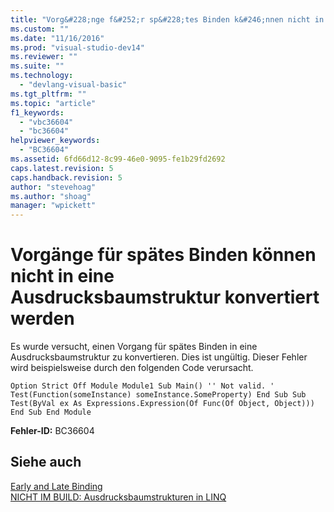 ```yaml
---
title: "Vorg&#228;nge f&#252;r sp&#228;tes Binden k&#246;nnen nicht in eine Ausdrucksbaumstruktur konvertiert werden | Microsoft Docs"
ms.custom: ""
ms.date: "11/16/2016"
ms.prod: "visual-studio-dev14"
ms.reviewer: ""
ms.suite: ""
ms.technology: 
  - "devlang-visual-basic"
ms.tgt_pltfrm: ""
ms.topic: "article"
f1_keywords: 
  - "vbc36604"
  - "bc36604"
helpviewer_keywords: 
  - "BC36604"
ms.assetid: 6fd66d12-8c99-46e0-9095-fe1b29fd2692
caps.latest.revision: 5
caps.handback.revision: 5
author: "stevehoag"
ms.author: "shoag"
manager: "wpickett"
---
```

# Vorg&#228;nge f&#252;r sp&#228;tes Binden k&#246;nnen nicht in eine Ausdrucksbaumstruktur konvertiert werden
Es wurde versucht, einen Vorgang für spätes Binden in eine Ausdrucksbaumstruktur zu konvertieren. Dies ist ungültig. Dieser Fehler wird beispielsweise durch den folgenden Code verursacht.  
  
```vb#  
Option Strict Off Module Module1 Sub Main() '' Not valid. ' Test(Function(someInstance) someInstance.SomeProperty) End Sub Sub Test(ByVal ex As Expressions.Expression(Of Func(Of Object, Object))) End Sub End Module  
```  
  
 **Fehler\-ID:** BC36604  
  
## Siehe auch  
 [Early and Late Binding](../../visual-basic/programming-guide/language-features/early-late-binding/early-and-late-binding.md)   
 [NICHT IM BUILD: Ausdrucksbaumstrukturen in LINQ](http://msdn.microsoft.com/de-de/1a2e8e74-4bbc-45ab-9a46-2b6cfce3bcb2)